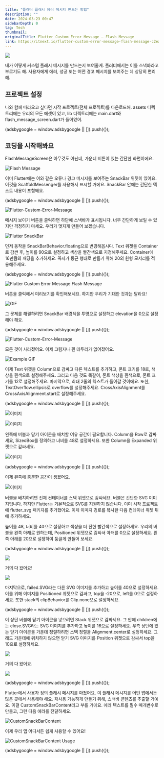 ```yaml
---
title: "플러터 플래시 에러 메시지 만드는 방법"
description: ""
date: 2024-03-23 00:47
sidebarDepth: 0
tag: Tech
thumbnail:
originalTitle: Flutter Custom Error Message — Flash Message
link: https://itnext.io/flutter-custom-error-message-flash-message-c2ea430c595
---
```


<img src="./img/Flutter-Custom-Error-Message-—-Flash-Message_0.png" />

내가 어떻게 커스텀 플래시 메시지를 만드는지 보여줄게. 플러터에서는 이를 스낵바라고 부르기도 해. 사용자에게 에러, 성공 또는 어떤 경고 메시지를 보여주는 데 상당히 편리해.

## 프로젝트 설정

나와 함께 따라오고 싶다면 시작 프로젝트(전체 프로젝트)를 다운로드해. assets 디렉토리에는 우리의 모든 에셋이 있고, lib 디렉토리에는 main.dart와 flash_message_screen.dart가 들어있어.

<!-- ui-log 수평형 -->

<ins class="adsbygoogle"
      style="display:block"
      data-ad-client="ca-pub-4877378276818686"
      data-ad-slot="9743150776"
      data-ad-format="auto"
      data-full-width-responsive="true"></ins>
<component is="script">
(adsbygoogle = window.adsbygoogle || []).push({});
</component>

## 코딩을 시작해봐요

FlashMessageScreen은 아무것도 아닌데, 가운데 버튼이 있는 간단한 화면이에요.

![Flash Message](./img/Flutter-Custom-Error-Message-—-Flash-Message_1.png)

이미 Flutter에는 이와 같은 오류나 경고 메시지를 보여주는 SnackBar 위젯이 있어요. 이것을 ScaffoldMessenger를 사용해서 표시할 거에요. SnackBar 안에는 간단한 텍스트 내용이 포함돼요.

<!-- ui-log 수평형 -->

<ins class="adsbygoogle"
      style="display:block"
      data-ad-client="ca-pub-4877378276818686"
      data-ad-slot="9743150776"
      data-ad-format="auto"
      data-full-width-responsive="true"></ins>
<component is="script">
(adsbygoogle = window.adsbygoogle || []).push({});
</component>

![Flutter-Custom-Error-Message](./img/Flutter-Custom-Error-Message-—-Flash-Message_2.png)

메시지 보이기 버튼을 클릭하면 하단에 스낵바가 표시됩니다. 너무 간단하게 보일 수 있지만 걱정하지 마세요. 우리가 멋지게 만들어 보겠습니다.

![Flutter SnackBar](https://miro.medium.com/v2/resize:fit:1400/1*dPSkMJa3QyaSjA7LaB9g3w.gif)

먼저 동작을 SnackBarBehavior.floating으로 변경해봅시다. Text 위젯을 Container로 감싼 후, 높이를 90으로 설정하고 색상을 빨간색으로 지정해주세요. Container에 16만큼의 패딩을 추가하세요. 꼭지가 둥근 형태로 만들기 위해 20의 원형 모서리를 적용해주세요.

<!-- ui-log 수평형 -->

<ins class="adsbygoogle"
      style="display:block"
      data-ad-client="ca-pub-4877378276818686"
      data-ad-slot="9743150776"
      data-ad-format="auto"
      data-full-width-responsive="true"></ins>
<component is="script">
(adsbygoogle = window.adsbygoogle || []).push({});
</component>

![Flutter Custom Error Message Flash Message](./img/Flutter-Custom-Error-Message-—-Flash-Message_4.png)

버튼을 클릭해서 미리보기를 확인해보세요. 하지만 우리가 기대한 것과는 달라요!

![GIF](https://miro.medium.com/v2/resize:fit:1400/1*4kMprG4ubecV3uB90CmKNg.gif)

그 문제를 해결하려면 SnackBar 배경색을 투명으로 설정하고 elevation을 0으로 설정해야 해요.

<!-- ui-log 수평형 -->

<ins class="adsbygoogle"
      style="display:block"
      data-ad-client="ca-pub-4877378276818686"
      data-ad-slot="9743150776"
      data-ad-format="auto"
      data-full-width-responsive="true"></ins>
<component is="script">
(adsbygoogle = window.adsbygoogle || []).push({});
</component>

![Flutter-Custom-Error-Message](./img/Flutter-Custom-Error-Message-—-Flash-Message_6.png)

모든 것이 사라졌어요. 이제 그림자나 흰 테두리가 없어졌어요.

![Example GIF](https://miro.medium.com/v2/resize:fit:1400/1*g9lwMCF66DLU6A5GTUJ7ag.gif)

이제 Text 위젯을 Column으로 감싸고 다른 텍스트를 추가하고, 폰트 크기를 18로, 색상을 흰색으로 설정해주세요. 그리고 다음 것도 똑같이, 폰트 색상을 흰색으로, 폰트 크기를 12로 설정해주세요. 마지막으로, 최대 2줄의 텍스트가 들어갈 것이에요. 또한, TextOverflow.ellipsis로 overflow를 설정해주세요. CrossAxisAlignment를 CrossAxisAlignment.start로 설정해주세요.

<!-- ui-log 수평형 -->

<ins class="adsbygoogle"
      style="display:block"
      data-ad-client="ca-pub-4877378276818686"
      data-ad-slot="9743150776"
      data-ad-format="auto"
      data-full-width-responsive="true"></ins>
<component is="script">
(adsbygoogle = window.adsbygoogle || []).push({});
</component>

![이미지](./img/Flutter-Custom-Error-Message-—-Flash-Message_8.png)

![이미지](https://miro.medium.com/v2/resize:fit:1400/1*W0IgbvGpUxQuOrToM-AACw.gif)

왼쪽에 버블과 닫기 아이콘을 배치할 여유 공간이 필요합니다. Column을 Row로 감싸세요, SizedBox를 정의하고 너비를 48로 설정하세요. 또한 Column을 Expanded 위젯으로 감싸세요.

![이미지](./img/Flutter-Custom-Error-Message-—-Flash-Message_10.png)

<!-- ui-log 수평형 -->

<ins class="adsbygoogle"
      style="display:block"
      data-ad-client="ca-pub-4877378276818686"
      data-ad-slot="9743150776"
      data-ad-format="auto"
      data-full-width-responsive="true"></ins>
<component is="script">
(adsbygoogle = window.adsbygoogle || []).push({});
</component>

이제 왼쪽에 충분한 공간이 생겼어요.

![이미지](https://miro.medium.com/v2/resize:fit:1400/1*xKFx7vhCb0Dox8bHdSrHpw.gif)

버블을 배치하려면 전체 컨테이너를 스택 위젯으로 감싸세요. 버블은 간단한 SVG 이미지입니다. 하지만 Flutter는 기본적으로 SVG를 지원하지 않습니다. 이미 시작 프로젝트에 flutter_svg 패키지를 추가했어요. 이제 이미지 경로를 복사한 다음 컨테이너 위젯 뒤에 추가하세요.

높이를 48, 너비를 40으로 설정하고 색상을 더 진한 빨간색으로 설정하세요. 우리의 버블을 왼쪽 아래로 원하는데, Positioned 위젯으로 감싸서 아래를 0으로 설정하세요. 왼쪽 아래를 20으로 설정하여 둥글게 만들어 보세요.

<!-- ui-log 수평형 -->

<ins class="adsbygoogle"
      style="display:block"
      data-ad-client="ca-pub-4877378276818686"
      data-ad-slot="9743150776"
      data-ad-format="auto"
      data-full-width-responsive="true"></ins>
<component is="script">
(adsbygoogle = window.adsbygoogle || []).push({});
</component>

<img src="./img/Flutter-Custom-Error-Message-—-Flash-Message_12.png" />

거의 다 왔어요!

<img src="https://miro.medium.com/v2/resize:fit:1400/1*jUlXWLKz5NVr5MzMZ8g4Jg.gif" />

마지막으로, failed.SVG라는 다른 SVG 이미지를 추가하고 높이를 40으로 설정하세요. 이를 위해 이미지를 Positioned 위젯으로 감싸고, top을 -20으로, left를 0으로 설정하세요. 또한 stack의 clipBehavior를 Clip.none으로 설정하세요.

<!-- ui-log 수평형 -->

<ins class="adsbygoogle"
      style="display:block"
      data-ad-client="ca-pub-4877378276818686"
      data-ad-slot="9743150776"
      data-ad-format="auto"
      data-full-width-responsive="true"></ins>
<component is="script">
(adsbygoogle = window.adsbygoogle || []).push({});
</component>

이 상단 버블에 닫기 아이콘을 넣으려면 Stack 위젯으로 감싸세요. 그 안에 children에는 close.SVG라는 SVG 이미지를 추가하고 높이를 16으로 설정하세요. 우측 상단에 있는 닫기 아이콘을 가운데 정렬하려면 스택 정렬을 Alignment.center로 설정하세요. 그래도 가운데에 위치하지 않으면 닫기 SVG 이미지를 Position 위젯으로 감싸서 top을 10으로 설정하세요.

<img src="./img/Flutter-Custom-Error-Message-—-Flash-Message_14.png" />

거의 다 왔어요.

<img src="https://miro.medium.com/v2/resize:fit:1400/1*9cuRE5sYHhaZr9p9EOTOoQ.gif" />

<!-- ui-log 수평형 -->

<ins class="adsbygoogle"
      style="display:block"
      data-ad-client="ca-pub-4877378276818686"
      data-ad-slot="9743150776"
      data-ad-format="auto"
      data-full-width-responsive="true"></ins>
<component is="script">
(adsbygoogle = window.adsbygoogle || []).push({});
</component>

Flutter에서 사용자 정의 플래시 메시지를 마쳤어요. 이 플래시 메시지를 어떤 앱에서든 많은 곳에서 사용해야 해요. 재사용 가능하게 만들기 위해, 스낵바 콘텐츠를 추출할 거예요. 이걸 CustomSnackBarContent라고 부를 거에요. 에러 텍스트를 필수 매개변수로 만들고, 그런 다음 에러를 전달하세요.

![CustomSnackBarContent](./img/Flutter-Custom-Error-Message-—-Flash-Message_16.png)

이제 우리 앱 어디서든 쉽게 사용할 수 있어요!

![CustomSnackBarContent Usage](./img/Flutter-Custom-Error-Message-—-Flash-Message_17.png)

<!-- ui-log 수평형 -->

<ins class="adsbygoogle"
      style="display:block"
      data-ad-client="ca-pub-4877378276818686"
      data-ad-slot="9743150776"
      data-ad-format="auto"
      data-full-width-responsive="true"></ins>
<component is="script">
(adsbygoogle = window.adsbygoogle || []).push({});
</component>
